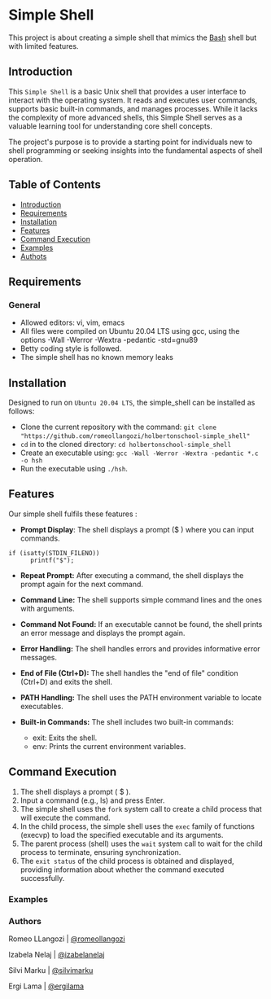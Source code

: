 # Simple Shell

This project is about creating a simple shell that mimics the [Bash](https://en.wikipedia.org/wiki/Unix_shell) shell but with limited features.

## Introduction

This `Simple Shell` is a basic Unix shell that provides a user
interface to interact with the operating system. It reads and executes user commands, supports basic built-in commands, and manages processes. While it lacks the complexity of more advanced shells, this Simple Shell serves as a valuable learning tool for understanding core shell concepts. 

The project's purpose is to provide a starting point for individuals new to shell programming or seeking insights into the fundamental aspects of shell operation.

## Table of Contents

- [Introduction](#introduction)
- [Requirements](#requirements)
- [Installation](#installation)
- [Features](#features)
- [Command Execution](#commandexecution)
- [Examples](#examples)
- [Authots](#authors)

## Requirements

### General
* Allowed editors: vi, vim, emacs
* All files were compiled on Ubuntu 20.04 LTS using gcc, using the options -Wall -Werror -Wextra -pedantic -std=gnu89
* Betty coding style is followed.
* The simple shell has no known memory leaks

## Installation

Designed to run on `Ubuntu 20.04 LTS`, the simple_shell can be installed as follows:

* Clone the current repository with the command: `git clone` `"https://github.com/romeollangozi/holbertonschool-simple_shell"`
* `cd` in to the cloned directory: `cd holbertonschool-simple_shell`
* Create an executable using: `gcc -Wall -Werror -Wextra -pedantic *.c -o hsh`
* Run the executable using `./hsh`.

## Features
Our simple shell fulfils these features :

* **Prompt Display**: The shell displays a prompt ($ ) where you can input commands.
```
if (isatty(STDIN_FILENO))
      printf("$");
```
* **Repeat Prompt:** After executing a command, the shell displays the prompt again for the next command.
* **Command Line:** The shell supports simple command lines and the ones with arguments.
* **Command Not Found:** If an executable cannot be found, the shell prints an error message and displays the prompt again.
* **Error Handling:** The shell handles errors and provides informative error messages.
* **End of File (Ctrl+D):** The shell handles the "end of file" condition (Ctrl+D) and exits the shell.
* **PATH Handling:** The shell uses the PATH environment variable to locate executables.
* **Built-in Commands:** The shell includes two built-in commands:

   * exit: Exits the shell.
   * env: Prints the current environment variables.

## Command Execution
1. The shell displays a prompt ( $ ).
2. Input a command (e.g., ls) and press Enter.
3. The simple shell uses the `fork` system call to create a child process that will execute the command.
3. In the child process, the simple shell uses the `exec` family of functions (execvp) to load the specified executable and its arguments.
4. The parent process (shell) uses the `wait` system call to wait for the child process to terminate, ensuring synchronization.
5. The `exit status` of the child process is obtained and displayed, providing information about whether the command executed successfully.

### Examples


### Authors

Romeo LLangozi | [@romeollangozi](https://github.com/romeollangozi)

Izabela Nelaj | [@izabelanelaj](https://github.com/izabela9)

Silvi Marku | [@silvimarku](https://github.com/SilviMarku)

Ergi Lama | [@ergilama](https://github.com/Ergi004)

